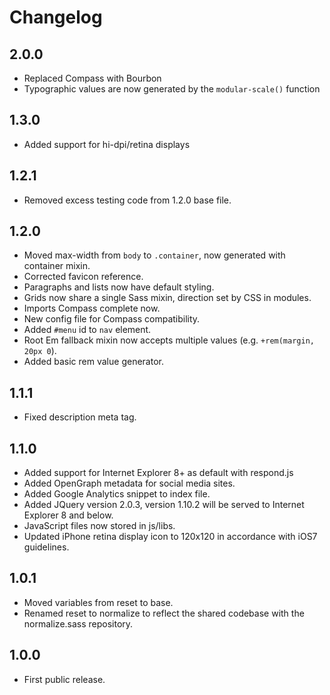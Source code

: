 # Changelog

## 2.0.0
+ Replaced Compass with Bourbon
+ Typographic values are now generated by the `modular-scale()` function

## 1.3.0
+ Added support for hi-dpi/retina displays

## 1.2.1
+ Removed excess testing code from 1.2.0 base file.

## 1.2.0
+ Moved max-width from `body` to `.container`, now generated with container mixin.
+ Corrected favicon reference.
+ Paragraphs and lists now have default styling.
+ Grids now share a single Sass mixin, direction set by CSS in modules.
+ Imports Compass complete now.
+ New config file for Compass compatibility.
+ Added `#menu` id to `nav` element.
+ Root Em fallback mixin now accepts multiple values (e.g. `+rem(margin, 20px 0`).
+ Added basic rem value generator.

## 1.1.1
+ Fixed description meta tag.

## 1.1.0
+ Added support for Internet Explorer 8+ as default with respond.js
+ Added OpenGraph metadata for social media sites.
+ Added Google Analytics snippet to index file.
+ Added JQuery version 2.0.3, version 1.10.2 will be served to Internet Explorer 8 and below.
+ JavaScript files now stored in js/libs.
+ Updated iPhone retina display icon to 120x120 in accordance with iOS7 guidelines.

## 1.0.1
+ Moved variables from reset to base.
+ Renamed reset to normalize to reflect the shared codebase with the normalize.sass repository.

## 1.0.0
+ First public release.